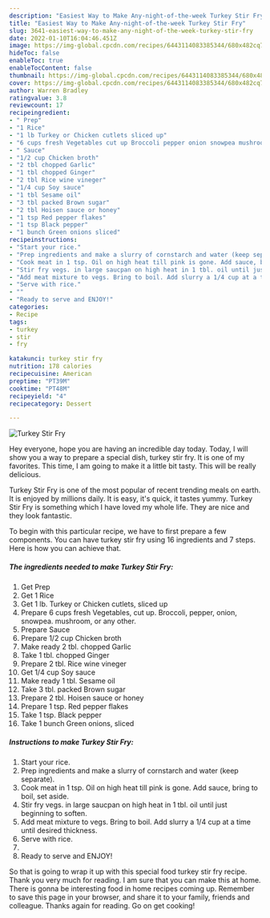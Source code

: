 ```yaml
---
description: "Easiest Way to Make Any-night-of-the-week Turkey Stir Fry"
title: "Easiest Way to Make Any-night-of-the-week Turkey Stir Fry"
slug: 3641-easiest-way-to-make-any-night-of-the-week-turkey-stir-fry
date: 2022-01-10T16:04:46.451Z
image: https://img-global.cpcdn.com/recipes/6443114083385344/680x482cq70/turkey-stir-fry-recipe-main-photo.jpg
hideToc: false
enableToc: true
enableTocContent: false
thumbnail: https://img-global.cpcdn.com/recipes/6443114083385344/680x482cq70/turkey-stir-fry-recipe-main-photo.jpg
cover: https://img-global.cpcdn.com/recipes/6443114083385344/680x482cq70/turkey-stir-fry-recipe-main-photo.jpg
author: Warren Bradley
ratingvalue: 3.8
reviewcount: 17
recipeingredient:
- " Prep"
- "1 Rice"
- "1 lb Turkey or Chicken cutlets sliced up"
- "6 cups fresh Vegetables cut up Broccoli pepper onion snowpea mushroom or any other"
- " Sauce"
- "1/2 cup Chicken broth"
- "2 tbl chopped Garlic"
- "1 tbl chopped Ginger"
- "2 tbl Rice wine vineger"
- "1/4 cup Soy sauce"
- "1 tbl Sesame oil"
- "3 tbl packed Brown sugar"
- "2 tbl Hoisen sauce or honey"
- "1 tsp Red pepper flakes"
- "1 tsp Black pepper"
- "1 bunch Green onions sliced"
recipeinstructions:
- "Start your rice."
- "Prep ingredients and make a slurry of cornstarch and water (keep separate)."
- "Cook meat in 1 tsp. Oil on high heat till pink is gone. Add sauce, bring to boil, set aside."
- "Stir fry vegs. in large saucpan on high heat in 1 tbl. oil until just beginning to soften."
- "Add meat mixture to vegs. Bring to boil. Add slurry a 1/4 cup at a time until desired thickness."
- "Serve with rice."
- ""
- "Ready to serve and ENJOY!"
categories:
- Recipe
tags:
- turkey
- stir
- fry

katakunci: turkey stir fry 
nutrition: 178 calories
recipecuisine: American
preptime: "PT39M"
cooktime: "PT48M"
recipeyield: "4"
recipecategory: Dessert

---
```



![Turkey Stir Fry](https://img-global.cpcdn.com/recipes/6443114083385344/680x482cq70/turkey-stir-fry-recipe-main-photo.jpg)

Hey everyone, hope you are having an incredible day today. Today, I will show you a way to prepare a special dish, turkey stir fry. It is one of my favorites. This time, I am going to make it a little bit tasty. This will be really delicious.

Turkey Stir Fry is one of the most popular of recent trending meals on earth. It is enjoyed by millions daily. It is easy, it's quick, it tastes yummy. Turkey Stir Fry is something which I have loved my whole life. They are nice and they look fantastic.




To begin with this particular recipe, we have to first prepare a few components. You can have turkey stir fry using 16 ingredients and 7 steps. Here is how you can achieve that.

<!--inarticleads1-->

##### The ingredients needed to make Turkey Stir Fry:

1. Get  Prep
1. Get 1 Rice
1. Get 1 lb. Turkey or Chicken cutlets, sliced up
1. Prepare 6 cups fresh Vegetables, cut up. Broccoli, pepper, onion, snowpea. mushroom, or any other.
1. Prepare  Sauce
1. Prepare 1/2 cup Chicken broth
1. Make ready 2 tbl. chopped Garlic
1. Take 1 tbl. chopped Ginger
1. Prepare 2 tbl. Rice wine vineger
1. Get 1/4 cup Soy sauce
1. Make ready 1 tbl. Sesame oil
1. Take 3 tbl. packed Brown sugar
1. Prepare 2 tbl. Hoisen sauce or honey
1. Prepare 1 tsp. Red pepper flakes
1. Take 1 tsp. Black pepper
1. Take 1 bunch Green onions, sliced




<!--inarticleads2-->

##### Instructions to make Turkey Stir Fry:

1. Start your rice.
1. Prep ingredients and make a slurry of cornstarch and water (keep separate).
1. Cook meat in 1 tsp. Oil on high heat till pink is gone. Add sauce, bring to boil, set aside.
1. Stir fry vegs. in large saucpan on high heat in 1 tbl. oil until just beginning to soften.
1. Add meat mixture to vegs. Bring to boil. Add slurry a 1/4 cup at a time until desired thickness.
1. Serve with rice.
1. 
1. Ready to serve and ENJOY!



So that is going to wrap it up with this special food turkey stir fry recipe. Thank you very much for reading. I am sure that you can make this at home. There is gonna be interesting food in home recipes coming up. Remember to save this page in your browser, and share it to your family, friends and colleague. Thanks again for reading. Go on get cooking!
